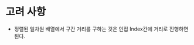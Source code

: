 고려 사항
==========================================================================================
* 정렬된 일차원 배열에서 구간 거리를 구하는 것은 인접 Index간에 거리로 진행하면 된다.